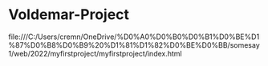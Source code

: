 # Voldemar-Project
file:///C:/Users/cremn/OneDrive/%D0%A0%D0%B0%D0%B1%D0%BE%D1%87%D0%B8%D0%B9%20%D1%81%D1%82%D0%BE%D0%BB/somesay1/web/2022/myfirstproject/myfirstproject/index.html

